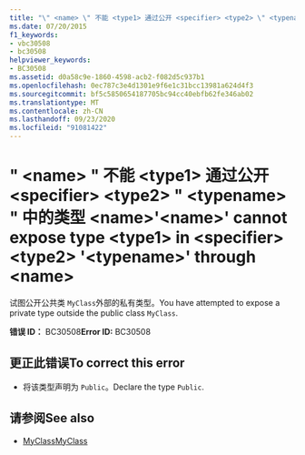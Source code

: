 ```yaml
---
title: "\" <name> \" 不能 <type1> 通过公开 <specifier> <type2> \" <typename> \" 中的类型 <name>"
ms.date: 07/20/2015
f1_keywords:
- vbc30508
- bc30508
helpviewer_keywords:
- BC30508
ms.assetid: d0a58c9e-1860-4598-acb2-f082d5c937b1
ms.openlocfilehash: 0ec787c3e4d1301e9f6e1c31bcc13981a624d4f3
ms.sourcegitcommit: bf5c5850654187705bc94cc40ebfb62fe346ab02
ms.translationtype: MT
ms.contentlocale: zh-CN
ms.lasthandoff: 09/23/2020
ms.locfileid: "91081422"
---
```

# <a name="name-cannot-expose-type-type1-in-specifier-type2-typename-through-name"></a><span data-ttu-id="79dd5-102">" \<name> " 不能 \<type1> 通过公开 \<specifier> \<type2> " \<typename> " 中的类型 \<name></span><span class="sxs-lookup"><span data-stu-id="79dd5-102">'\<name>' cannot expose type \<type1> in \<specifier> \<type2> '\<typename>' through \<name></span></span>

<span data-ttu-id="79dd5-103">试图公开公共类 `MyClass`外部的私有类型。</span><span class="sxs-lookup"><span data-stu-id="79dd5-103">You have attempted to expose a private type outside the public class `MyClass`.</span></span>  
  
 <span data-ttu-id="79dd5-104">**错误 ID：** BC30508</span><span class="sxs-lookup"><span data-stu-id="79dd5-104">**Error ID:** BC30508</span></span>  
  
## <a name="to-correct-this-error"></a><span data-ttu-id="79dd5-105">更正此错误</span><span class="sxs-lookup"><span data-stu-id="79dd5-105">To correct this error</span></span>  
  
- <span data-ttu-id="79dd5-106">将该类型声明为 `Public`。</span><span class="sxs-lookup"><span data-stu-id="79dd5-106">Declare the type `Public`.</span></span>  
  
## <a name="see-also"></a><span data-ttu-id="79dd5-107">请参阅</span><span class="sxs-lookup"><span data-stu-id="79dd5-107">See also</span></span>

- [<span data-ttu-id="79dd5-108">MyClass</span><span class="sxs-lookup"><span data-stu-id="79dd5-108">MyClass</span></span>](../programming-guide/program-structure/me-my-mybase-and-myclass.md#myclass)
